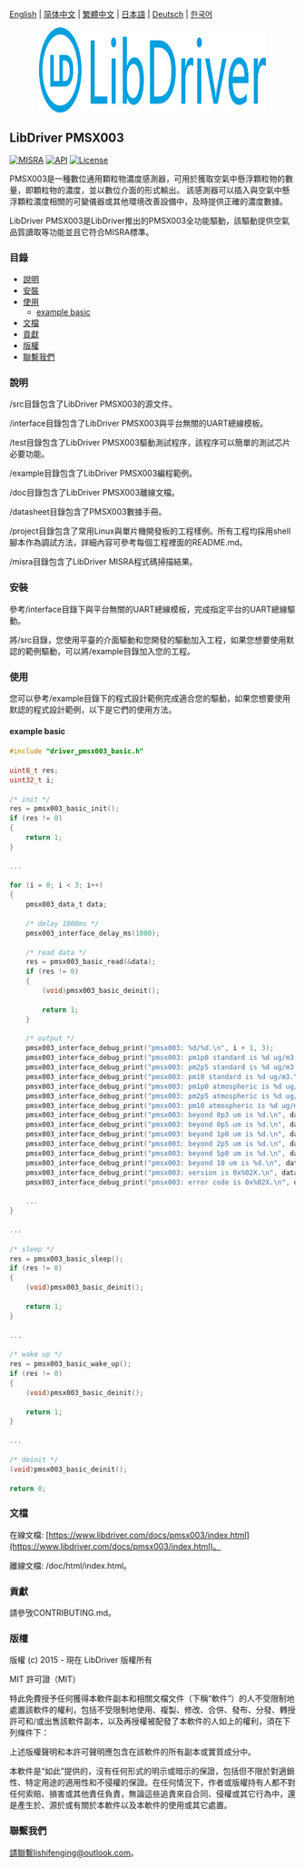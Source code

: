 [English](/README.md) | [ 简体中文](/README_zh-Hans.md) | [繁體中文](/README_zh-Hant.md) | [日本語](/README_ja.md) | [Deutsch](/README_de.md) | [한국어](/README_ko.md)

<div align=center>
<img src="/doc/image/logo.svg" width="400" height="150"/>
</div>

## LibDriver PMSX003

[![MISRA](https://img.shields.io/badge/misra-compliant-brightgreen.svg)](/misra/README.md) [![API](https://img.shields.io/badge/api-reference-blue.svg)](https://www.libdriver.com/docs/pmsx003/index.html) [![License](https://img.shields.io/badge/license-MIT-brightgreen.svg)](/LICENSE)

PMSX003是一種數位通用顆粒物濃度感測器，可用於獲取空氣中懸浮顆粒物的數量，即顆粒物的濃度，並以數位介面的形式輸出。 該感測器可以插入與空氣中懸浮顆粒濃度相關的可變儀器或其他環境改善設備中，及時提供正確的濃度數據。

LibDriver PMSX003是LibDriver推出的PMSX003全功能驅動，該驅動提供空氣品質讀取等功能並且它符合MISRA標準。

### 目錄

  - [說明](#說明)
  - [安裝](#安裝)
  - [使用](#使用)
    - [example basic](#example-basic)
  - [文檔](#文檔)
  - [貢獻](#貢獻)
  - [版權](#版權)
  - [聯繫我們](#聯繫我們)

### 說明

/src目錄包含了LibDriver PMSX003的源文件。

/interface目錄包含了LibDriver PMSX003與平台無關的UART總線模板。

/test目錄包含了LibDriver PMSX003驅動測試程序，該程序可以簡單的測試芯片必要功能。

/example目錄包含了LibDriver PMSX003編程範例。

/doc目錄包含了LibDriver PMSX003離線文檔。

/datasheet目錄包含了PMSX003數據手冊。

/project目錄包含了常用Linux與單片機開發板的工程樣例。所有工程均採用shell腳本作為調試方法，詳細內容可參考每個工程裡面的README.md。

/misra目錄包含了LibDriver MISRA程式碼掃描結果。

### 安裝

參考/interface目錄下與平台無關的UART總線模板，完成指定平台的UART總線驅動。

將/src目錄，您使用平臺的介面驅動和您開發的驅動加入工程，如果您想要使用默認的範例驅動，可以將/example目錄加入您的工程。

### 使用

您可以參考/example目錄下的程式設計範例完成適合您的驅動，如果您想要使用默認的程式設計範例，以下是它們的使用方法。

#### example basic

```C
#include "driver_pmsx003_basic.h"

uint8_t res;
uint32_t i;

/* init */
res = pmsx003_basic_init();
if (res != 0)
{
    return 1;
}

...
    
for (i = 0; i < 3; i++)
{
    pmsx003_data_t data;

    /* delay 1000ms */
    pmsx003_interface_delay_ms(1000);

    /* read data */
    res = pmsx003_basic_read(&data);
    if (res != 0)
    {
        (void)pmsx003_basic_deinit();

        return 1;
    }

    /* output */
    pmsx003_interface_debug_print("pmsx003: %d/%d.\n", i + 1, 3);
    pmsx003_interface_debug_print("pmsx003: pm1p0 standard is %d ug/m3.\n", data.pm1p0_standard_ug_m3);
    pmsx003_interface_debug_print("pmsx003: pm2p5 standard is %d ug/m3.\n", data.pm2p5_standard_ug_m3);
    pmsx003_interface_debug_print("pmsx003: pm10 standard is %d ug/m3.\n", data.pm10_standard_ug_m3);
    pmsx003_interface_debug_print("pmsx003: pm1p0 atmospheric is %d ug/m3.\n", data.pm1p0_atmospheric_ug_m3);
    pmsx003_interface_debug_print("pmsx003: pm2p5 atmospheric is %d ug/m3.\n", data.pm2p5_atmospheric_ug_m3);
    pmsx003_interface_debug_print("pmsx003: pm10 atmospheric is %d ug/m3.\n", data.pm10_atmospheric_ug_m3);
    pmsx003_interface_debug_print("pmsx003: beyond 0p3 um is %d.\n", data.beyond_0p3um);
    pmsx003_interface_debug_print("pmsx003: beyond 0p5 um is %d.\n", data.beyond_0p5um);
    pmsx003_interface_debug_print("pmsx003: beyond 1p0 um is %d.\n", data.beyond_1p0um);
    pmsx003_interface_debug_print("pmsx003: beyond 2p5 um is %d.\n", data.beyond_2p5um);
    pmsx003_interface_debug_print("pmsx003: beyond 5p0 um is %d.\n", data.beyond_5p0um);
    pmsx003_interface_debug_print("pmsx003: beyond 10 um is %d.\n", data.beyond_10um);
    pmsx003_interface_debug_print("pmsx003: version is 0x%02X.\n", data.version);
    pmsx003_interface_debug_print("pmsx003: error code is 0x%02X.\n", data.error_code);
    
    ...
}

...
    
/* sleep */
res = pmsx003_basic_sleep();
if (res != 0)
{
    (void)pmsx003_basic_deinit();
    
    return 1;
}

...
    
/* wake up */
res = pmsx003_basic_wake_up();
if (res != 0)
{
    (void)pmsx003_basic_deinit();
    
    return 1;
}

...
    
/* deinit */
(void)pmsx003_basic_deinit();

return 0;
```

### 文檔

在線文檔: [https://www.libdriver.com/docs/pmsx003/index.html](https://www.libdriver.com/docs/pmsx003/index.html)。

離線文檔: /doc/html/index.html。

### 貢獻

請參攷CONTRIBUTING.md。

### 版權

版權 (c) 2015 - 現在 LibDriver 版權所有

MIT 許可證（MIT）

特此免費授予任何獲得本軟件副本和相關文檔文件（下稱“軟件”）的人不受限制地處置該軟件的權利，包括不受限制地使用、複製、修改、合併、發布、分發、轉授許可和/或出售該軟件副本，以及再授權被配發了本軟件的人如上的權利，須在下列條件下：

上述版權聲明和本許可聲明應包含在該軟件的所有副本或實質成分中。

本軟件是“如此”提供的，沒有任何形式的明示或暗示的保證，包括但不限於對適銷性、特定用途的適用性和不侵權的保證。在任何情況下，作者或版權持有人都不對任何索賠、損害或其他責任負責，無論這些追責來自合同、侵權或其它行為中，還是產生於、源於或有關於本軟件以及本軟件的使用或其它處置。

### 聯繫我們

請聯繫lishifenging@outlook.com。
